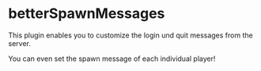 # betterSpawnMessages
This plugin enables you to customize the login und quit messages from the server.

You can even set the spawn message of each individual player!